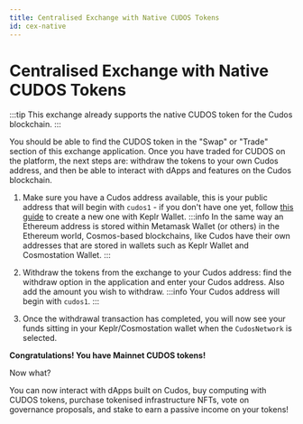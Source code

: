 ```yaml
---
title: Centralised Exchange with Native CUDOS Tokens
id: cex-native
---
```

# Centralised Exchange with Native CUDOS Tokens

:::tip
This exchange already supports the native CUDOS token for the Cudos blockchain.
:::

You should be able to find the CUDOS token in the "Swap" or "Trade" section of this exchange application.
Once you have traded for CUDOS on the platform, the next steps are: withdraw the tokens to your own Cudos address, and then be able to interact with dApps and features on the Cudos blockchain.

1. Make sure you have a Cudos address available, this is your public address that will begin with `cudos1` - if you don't have one yet, follow [this guide](../../learn/concepts/wallets/keplr-create.md) to create a new one with Keplr Wallet.
:::info
In the same way an Ethereum address is stored within Metamask Wallet (or others) in the Ethereum world, Cosmos-based blockchains, like Cudos have their own addresses that are stored in wallets such as Keplr Wallet and Cosmostation Wallet.
:::

2. Withdraw the tokens from the exchange to your Cudos address: find the withdraw option in the application and enter your Cudos address. Also add the amount you wish to withdraw.
:::info
Your Cudos address will begin with `cudos1`.
:::

3. Once the withdrawal transaction has completed, you will now see your funds sitting in your Keplr/Cosmostation wallet when the `CudosNetwork` is selected.

**Congratulations! You have Mainnet CUDOS tokens!**

Now what?

You can now interact with dApps built on Cudos, buy computing with CUDOS tokens, purchase tokenised infrastructure NFTs, vote on governance proposals, and stake to earn a passive income on your tokens!